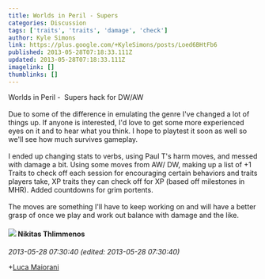 ```yaml
---
title: Worlds in Peril - Supers
categories: Discussion
tags: ['traits', 'traits', 'damage', 'check']
author: Kyle Simons
link: https://plus.google.com/+KyleSimons/posts/Loed6BHtFb6
published: 2013-05-28T07:18:33.111Z
updated: 2013-05-28T07:18:33.111Z
imagelink: []
thumblinks: []
---
```


Worlds in Peril -  Supers hack for DW/AW<br /><br />Due to some of the difference in emulating the genre I&#39;ve changed a lot of things up. If anyone is interested, I&#39;d love to get some more experienced eyes on it and to hear what you think. I hope to playtest it soon as well so we&#39;ll see how much survives gameplay.<br /><br />I ended up changing stats to verbs, using Paul T&#39;s harm moves, and messed with damage a bit. Using some moves from AW/ DW, making up a list of +1 Traits to check off each session for encouraging certain behaviors and traits players take, XP traits they can check off for XP (based off milestones in MHR). Added countdowns for grim portents. <br /><br />The moves are something I&#39;ll have to keep working on and will have a better grasp of once we play and work out balance with damage and the like. 
<div id='comment z12oupioxyjxfrgvq235t3pjop30tjlkr'>
  <h4><img src='{{site.baseurl}}//images/avatars/103447617849846007337_photo.jpg'> Nikitas Thlimmenos</h4>
      <p><cite>2013-05-28 07:30:40 (edited: 2013-05-28 07:30:40)</cite></p>
        <p><span class="proflinkWrapper"><span class="proflinkPrefix">+</span><a class="proflink" href="https://plus.google.com/108007955567460306563" oid="108007955567460306563">Luca Maiorani</a></span></p>
</div>
        